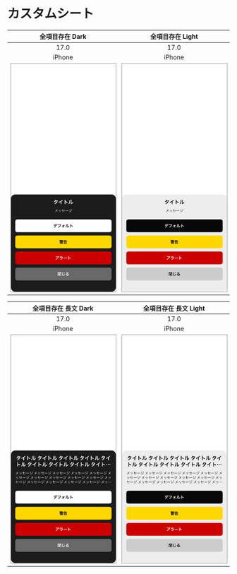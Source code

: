 # カスタムシート

|全項目存在 Dark|全項目存在 Light|
|:---:|:---:|
|17.0|17.0|
|iPhone|iPhone|
|<img src='../ReferenceImages_64/カスタムシート/testSheetViewController_全項目存在_Dark_iPhone_17_0_393x852@3x.png' width='250' style='border: 1px solid #999' />|<img src='../ReferenceImages_64/カスタムシート/testSheetViewController_全項目存在_Light_iPhone_17_0_393x852@3x.png' width='250' style='border: 1px solid #999' />|

|全項目存在 長文 Dark|全項目存在 長文 Light|
|:---:|:---:|
|17.0|17.0|
|iPhone|iPhone|
|<img src='../ReferenceImages_64/カスタムシート/testSheetViewController_全項目存在_長文_Dark_iPhone_17_0_393x852@3x.png' width='250' style='border: 1px solid #999' />|<img src='../ReferenceImages_64/カスタムシート/testSheetViewController_全項目存在_長文_Light_iPhone_17_0_393x852@3x.png' width='250' style='border: 1px solid #999' />|

